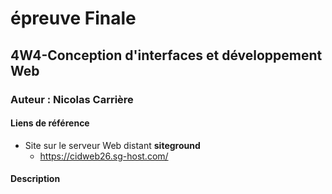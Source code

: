 # épreuve Finale 
 ## 4W4-Conception d'interfaces et développement Web
 ### Auteur : Nicolas Carrière

 #### Liens de référence
 - Site sur le serveur Web distant **siteground**
     - https://cidweb26.sg-host.com/
   
#### Description 






